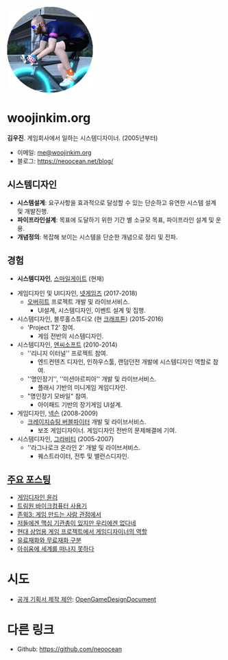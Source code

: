 ![profile](profile.png)



# woojinkim.org

**김우진**. 게임회사에서 일하는 시스템디자이너. (2005년부터)

* 이메일: me@woojinkim.org
* 블로그: https://neoocean.net/blog/



## 시스템디자인

- **시스템설계**: 요구사항을 효과적으로 달성할 수 있는 단순하고 유연한 시스템 설계 및 개발진행.
- **파이프라인설계**: 목표에 도달하기 위한 기간 별 소규모 목표, 파이프라인 설계 및 운용.
- **개념정의**: 복잡해 보이는 시스템을 단순한 개념으로 정리 및 전파.



## 경험

* **시스템디자인**, [스마일게이트](http://www.smilegate.com/) (현재)

- 게임디자인 및 UI디자인, [넷게임즈](http://www.natgames.co.kr/) (2017-2018)
  - [오버히트](https://overhit.nexon.com/) 프로젝트 개발 및 라이브서비스.
    - UI설계, 시스템디자인, 이벤트 설계 및 집행.
- 시스템디자인, 블루홀스튜디오 (현 [크래프톤](http://krafton.com/)) (2015-2016)
  - 'Project T2' 참여.
    - 게임 전반의 시스템디자인.
- 시스템디자인, [엔씨소프트](http://ncsoft.com/) (2010-2014)
  - ''리니지 이터널'' 프로젝트 참여.
    - 엔드컨텐츠 디자인, 인하우스툴, 랜덤던전 개발에 시스템디자인 역할로 참여.
  - ''명인장기'', ''미션아르피아'' 개발 및 라이브서비스.
    - 플래시 기반의 미니게임 게임디자인.
  - "명인장기 모바일" 참여.
    - 아이패드 기반의 장기게임 UI설계.
- 게임디자인, [넥슨](https://www.nexon.com/) (2008-2009)
  - [크레이지슈팅 버블파이터](http://bf.nexon.com/) 개발 및 라이브서비스.
    - 보조 게임디자이너. 게임디자인 전반의 문제해결에 기여.
- 시스템디자인, [그라비티](http://gravity.co.kr/) (2005-2007)
  - ''라그나로크 온라인 2' 개발 및 라이브서비스.
    - 퀘스트라이터, 전투 및 밸런스디자인.



## [주요 포스팅](https://neoocean.net/blog/)

* [게임디자인 윤리](https://neoocean.net/blog/game-design-ethics)
* [트림원 바이크컴퓨터 사용기](https://neoocean.net/blog/trimm-one-bikecomputer-review)
* [존윅3: 게임 만드는 사람 관점에서](https://neoocean.net/blog/johnwick-3-from-a-game-designer-perspective)
* [저들에겐 맥심 기관총이 있지만 우리에겐 없다네](https://neoocean.net/blog/they-have-a-maxim-gun) 
* [현대 상업용 게임 프로젝트에서 게임디자이너의 역할](https://neoocean.net/blog/game-designers-in-modern-commercial-game-projects)
* [유료재화와 무료재화 구분](https://neoocean.net/blog/free-gem-vs-paid-gem)
* [아쉬움에 세계를 떠나지 못하다](https://neoocean.net/blog/sorry-that-cannot-leave-the-world)



# 시도

* [공개 기획서 제작 제안](https://neoocean.net/blog/proposal-for-making-open-game-design-document): [OpenGameDesignDocument](https://github.com/neoocean/OpenGameDesignDocument)



# 다른 링크

* Github: <https://github.com/neoocean>
